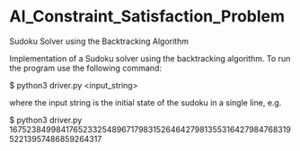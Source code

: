 # AI_Constraint_Satisfaction_Problem
Sudoku Solver using the Backtracking Algorithm

Implementation of a Sudoku solver using the backtracking algorithm. To run the program use the following command:

$ python3 driver.py <input_string>

where the input string is the initial state of the sudoku in a single line, e.g.

$ python3 driver.py 167523849984176523325489671798315264642798135531642798476831952213957486859264317 
